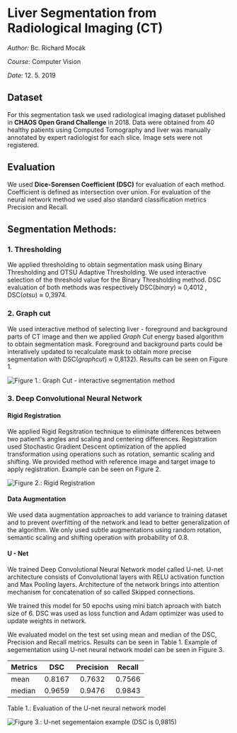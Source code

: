 # Liver Segmentation from Radiological Imaging (CT)

*Author:* Bc. Richard Mocák

*Course:* Computer Vision 

*Date:* 12. 5. 2019

## Dataset
For this segmentation task we used radiological imaging dataset published in **CHAOS Open Grand Challenge** in 2018. Data were obtained from 40 healthy patients using Computed Tomography and liver was manually annotated by expert radiologist for each slice. Image sets were not registered.

## Evaluation
We used **Dice-Sorensen Coefficient (DSC)** for evaluation of each method.  Coefficient is defined as intersection over union. For evaluation of the neural network method we used also standard classification metrics Precision and Recall. 

## Segmentation Methods:

### 1. Thresholding
We applied thresholding to obtain segmentation mask using Binary Thresholding and OTSU Adaptive Thresholding. We used interactive selection of the threshold value for the Binary Thresholding method. DSC evaluation of both methods was respectively DSC(*binary*) ≈ 0,4012 , DSC(*otsu*) ≈ 0,3974.

### 2. Graph cut
We used interactive method of selecting liver - foreground and background parts of CT image and then we applied *Graph Cut* energy based algorithm to obtain segmentation mask. Foreground and background parts could be interatively updated to recalculate mask to obtain more precise segmentation with DSC(*graphcut*) ≈ 0,8132). Results can be seen on Figure 1. 


![Figure 1.: Graph Cut - interactive segmentation method](https://github.com/vgg-fiit/pv-semestralny-projekt-organ-segmentation-mocak/blob/master/plots/graphcut.gif?raw=true)


### 3. Deep Convolutional Neural Network

#### Rigid Registration
We applied Rigid Regsitration technique to eliminate differences between two patient's angles and  scaling and centering differences. Registration used Stochastic Gradient Descent optimization of the applied transformation using operations such as rotation, semantic scaling and shifting. We provided method with reference image and target image to apply registration. Example can be seen on Figure 2.

![Figure 2.: Rigid Registration](https://github.com/vgg-fiit/pv-semestralny-projekt-organ-segmentation-mocak/blob/master/plots/Rigid%20Registration.png?raw=true)

#### Data Augmentation
We used data augmentation approaches to add variance to training dataset and to prevent overfitting of the network and lead to better generalization of the algorithm. We only used subtle augmentations using random rotation, semantic scaling and shifting operation with probability of 0.8. 

#### U - Net 
We trained Deep Convolutional Neural Network model called U-net. U-net architecture consists of Convolutional layers with RELU activation function and Max Pooling layers. Architecture of the network brings into attention mechanism for concatenation of so called Skipped connections. 

We trained this model for 50 epochs using mini batch aproach with batch size of 6. DSC was used as loss function and Adam optimizer was used to update weights in network. 

We evaluated model on the test set using mean and median  of the DSC, Precision and Recall metrics. Results can be seen in Table 1. Example of segementation using U-net neural network model can be seen in Figure 3. 

| Metrics  |      DSC      |  Precision    |   Recall      |
|:---------|:-------------:|:-------------:|:-------------:|
| mean     |    0.8167     |    0.7632     |    0.7566     |
| median   |    0.9659     |    0.9476     |    0.9843     |

Table 1.: Evaluation of the U-net neural network model


![Figure 3.: U-net segementaion example (DSC is 0,9815)](https://github.com/vgg-fiit/pv-semestralny-projekt-organ-segmentation-mocak/blob/master/plots/u-net-segmentation-example.PNG?raw=true)



